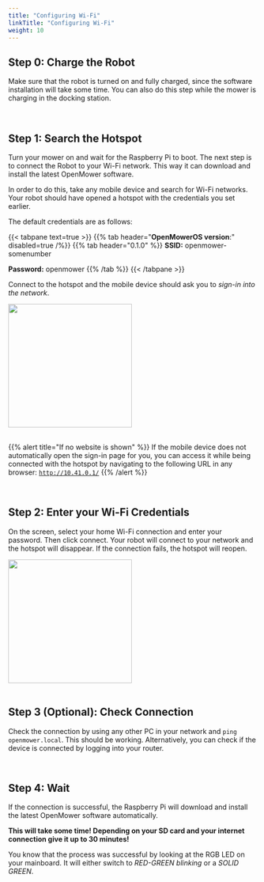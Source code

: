 ```yaml
---
title: "Configuring Wi-Fi"
linkTitle: "Configuring Wi-Fi"
weight: 10
---
```


<h2 id=step_0>
  Step 0: Charge the Robot
</h2>

Make sure that the robot is turned on and fully charged, since the software installation will take some time. You can also do this step while the mower is charging in the docking station.

<br>

<h2 id=step_1>
  Step 1: Search the Hotspot
</h2>

<div class="container-fluid m-0 p-0">
<div class="row">
<div class="col">

Turn your mower on and wait for the Raspberry Pi to boot. The next step is to connect the Robot to your Wi-Fi network. This way it can download and install the latest OpenMower software.

In order to do this, take any mobile device and search for Wi-Fi networks. Your robot should have opened a hotspot with the credentials you set earlier.

The default credentials are as follows:

{{< tabpane text=true >}}
{{% tab header="**OpenMowerOS version**:" disabled=true /%}}
{{% tab header="0.1.0" %}}
**SSID:** openmower-somenumber

**Password:** openmower
{{% /tab %}}
{{< /tabpane >}}

Connect to the hotspot and the mobile device should ask you to *sign-in into the network*.

</div>
<div class="col-3">

<div><img src='connect_wifi_screen_1.png' width=250 /></div>

</div>
</div>
</div>

<br>

{{% alert title="If no website is shown" %}}
  If the mobile device does not automatically open the sign-in page for you, you can access it while being connected with the hotspot by navigating to the following URL in any browser: [`http://10.41.0.1/`](http://10.41.0.1/)
{{% /alert %}}

<br>


<h2 id=step_2>
  Step 2: Enter your Wi-Fi Credentials
</h2>
<div class="container-fluid m-0 p-0">
<div class="row">
<div class="col">

On the screen, select your home Wi-Fi connection and enter your password. Then click connect. Your robot will connect to your network and the hotspot will disappear. If the connection fails, the hotspot will reopen.

</div>
<div class="col-3">

<div><img src='connect_wifi_screen_2.png' width=250 /></div>

</div>
</div>
</div>

<br>

<h2 id=step_3>
  Step 3 (Optional): Check Connection
</h2>

Check the connection by using any other PC in your network and `ping openmower.local`. This should be working. Alternatively, you can check if the device is connected by logging into your router.

<br>

<h2 id=step_4>
  Step 4: Wait
</h2>

If the connection is successful, the Raspberry Pi will download and install the latest OpenMower software automatically.

**This will take some time! Depending on your SD card and your internet connection give it up to 30 minutes!**

You know that the process was successful by looking at the RGB LED on your mainboard. It will either switch to *RED-GREEN blinking* or a *SOLID GREEN*.

